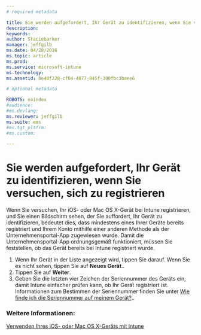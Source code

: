 ```yaml
---
# required metadata

title: Sie werden aufgefordert, Ihr Gerät zu identifizieren, wenn Sie versuchen, sich zu registrieren | Microsoft Intune
description:
keywords:
author: Staciebarker
manager: jeffgilb
ms.date: 04/28/2016
ms.topic: article
ms.prod:
ms.service: microsoft-intune
ms.technology:
ms.assetid: 8e40f228-cf04-4077-845f-300fbc3baee6

# optional metadata

ROBOTS: noindex
#audience:
#ms.devlang:
ms.reviewer: jeffgilb
ms.suite: ems
#ms.tgt_pltfrm:
#ms.custom:

---
```



# Sie werden aufgefordert, Ihr Gerät zu identifizieren, wenn Sie versuchen, sich zu registrieren

Wenn Sie versuchen, Ihr iOS- oder Mac OS X-Gerät bei Intune registrieren, und Sie einen Bildschirm sehen, der Sie auffordert, Ihr Gerät zu identifizieren, bedeutet dies, dass mindestens eines Ihrer Geräte bereits registriert und Ihrem Konto mithilfe einer anderen Methode als der Unternehmensportal-App zugewiesen wurde. Damit die Unternehmensportal-App ordnungsgemäß funktioniert, müssen Sie feststellen, ob das Gerät bereits bei Intune registriert wurde.

1. Wenn Ihr Gerät in der Liste angezeigt wird, tippen Sie darauf. Wenn Sie es nicht sehen, tippen Sie auf **Neues Gerät**..
2. Tippen Sie auf **Weiter**.
3. Geben Sie die letzten vier Zeichen der Seriennummer des Geräts ein, damit Intune einfacher prüfen kann, ob Ihr Gerät registriert ist. Informationen zum Bestimmen der Seriennummer finden Sie unter [Wie finde ich die Seriennummer auf meinem Gerät?](how-do-i-find-the-serial-number-on-my-device-ios.md)..

### Weitere Informationen:
[Verwenden Ihres iOS- oder Mac OS X-Geräts mit Intune](using-your-ios-or-mac-os-x-device-with-intune.md)

<!--HONumber=May16_HO1-->


